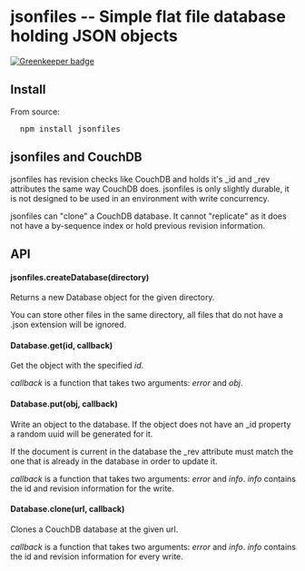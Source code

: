 # jsonfiles -- Simple flat file database holding JSON objects

[![Greenkeeper badge](https://badges.greenkeeper.io/mikeal/jsonfiles.svg)](https://greenkeeper.io/)

## Install

From source:

<pre>
  npm install jsonfiles
</pre>

## jsonfiles and CouchDB

jsonfiles has revision checks like CouchDB and holds it's _id and _rev attributes the same way CouchDB does. jsonfiles is only slightly durable, it is not designed to be used in an environment with write concurrency.

jsonfiles can "clone" a CouchDB database. It cannot "replicate" as it does not have a by-sequence index or hold previous revision information.

## API

#### jsonfiles.createDatabase(directory)

Returns a new Database object for the given directory.

You can store other files in the same directory, all files that do not have a .json extension will be ignored.

#### Database.get(id, callback)

Get the object with the specified _id_.

_callback_ is a function that takes two arguments: _error_ and _obj_.

#### Database.put(obj, callback)

Write an object to the database. If the object does not have an _id property a random uuid will be generated for it.

If the document is current in the database the _rev attribute must match the one that is already in the database in order to update it.

_callback_ is a function that takes two arguments: _error_ and _info_. _info_ contains the id and revision information for the write.

#### Database.clone(url, callback)

Clones a CouchDB database at the given url.

_callback_ is a function that takes two arguments: _error_ and _info_. _info_ contains the id and revision information for every write.

